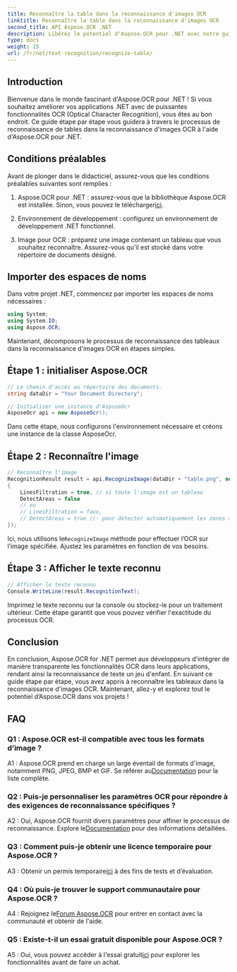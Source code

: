 ```yaml
---
title: Reconnaître la table dans la reconnaissance d'images OCR
linktitle: Reconnaître la table dans la reconnaissance d'images OCR
second_title: API Aspose.OCR .NET
description: Libérez le potentiel d'Aspose.OCR pour .NET avec notre guide complet sur la reconnaissance des tableaux dans la reconnaissance d'images OCR.
type: docs
weight: 15
url: /fr/net/text-recognition/recognize-table/
---
```

## Introduction

Bienvenue dans le monde fascinant d'Aspose.OCR pour .NET ! Si vous souhaitez améliorer vos applications .NET avec de puissantes fonctionnalités OCR (Optical Character Recognition), vous êtes au bon endroit. Ce guide étape par étape vous guidera à travers le processus de reconnaissance de tables dans la reconnaissance d'images OCR à l'aide d'Aspose.OCR pour .NET.

## Conditions préalables

Avant de plonger dans le didacticiel, assurez-vous que les conditions préalables suivantes sont remplies :

1.  Aspose.OCR pour .NET : assurez-vous que la bibliothèque Aspose.OCR est installée. Sinon, vous pouvez le télécharger[ici](https://releases.aspose.com/ocr/net/).

2. Environnement de développement : configurez un environnement de développement .NET fonctionnel.

3. Image pour OCR : préparez une image contenant un tableau que vous souhaitez reconnaître. Assurez-vous qu'il est stocké dans votre répertoire de documents désigné.

## Importer des espaces de noms

Dans votre projet .NET, commencez par importer les espaces de noms nécessaires :

```csharp
using System;
using System.IO;
using Aspose.OCR;
```

Maintenant, décomposons le processus de reconnaissance des tableaux dans la reconnaissance d'images OCR en étapes simples.

## Étape 1 : initialiser Aspose.OCR

```csharp
// Le chemin d'accès au répertoire des documents.
string dataDir = "Your Document Directory";

// Initialiser une instance d'AsposeOcr
AsposeOcr api = new AsposeOcr();
```

Dans cette étape, nous configurons l'environnement nécessaire et créons une instance de la classe AsposeOcr.

## Étape 2 : Reconnaître l'image

```csharp
// Reconnaître l'image
RecognitionResult result = api.RecognizeImage(dataDir + "table.png", new RecognitionSettings
{
    LinesFiltration = true, // si toute l'image est un tableau
    DetectAreas = false
    // ou
    // LinesFiltration = faux,
    // DetectAreas = true //- pour détecter automatiquement les zones avec table
});
```

 Ici, nous utilisons le`RecognizeImage` méthode pour effectuer l’OCR sur l’image spécifiée. Ajustez les paramètres en fonction de vos besoins.

## Étape 3 : Afficher le texte reconnu

```csharp
// Afficher le texte reconnu
Console.WriteLine(result.RecognitionText);
```

Imprimez le texte reconnu sur la console ou stockez-le pour un traitement ultérieur. Cette étape garantit que vous pouvez vérifier l'exactitude du processus OCR.

## Conclusion

En conclusion, Aspose.OCR for .NET permet aux développeurs d'intégrer de manière transparente les fonctionnalités OCR dans leurs applications, rendant ainsi la reconnaissance de texte un jeu d'enfant. En suivant ce guide étape par étape, vous avez appris à reconnaître les tableaux dans la reconnaissance d'images OCR. Maintenant, allez-y et explorez tout le potentiel d’Aspose.OCR dans vos projets !

## FAQ

### Q1 : Aspose.OCR est-il compatible avec tous les formats d’image ?

 A1 : Aspose.OCR prend en charge un large éventail de formats d'image, notamment PNG, JPEG, BMP et GIF. Se référer au[Documentation](https://reference.aspose.com/ocr/net/) pour la liste complète.

### Q2 : Puis-je personnaliser les paramètres OCR pour répondre à des exigences de reconnaissance spécifiques ?

 A2 : Oui, Aspose.OCR fournit divers paramètres pour affiner le processus de reconnaissance. Explore le[Documentation](https://reference.aspose.com/ocr/net/) pour des informations détaillées.

### Q3 : Comment puis-je obtenir une licence temporaire pour Aspose.OCR ?

 A3 : Obtenir un permis temporaire[ici](https://purchase.aspose.com/temporary-license/) à des fins de tests et d’évaluation.

### Q4 : Où puis-je trouver le support communautaire pour Aspose.OCR ?

 A4 : Rejoignez le[Forum Aspose.OCR](https://forum.aspose.com/c/ocr/16) pour entrer en contact avec la communauté et obtenir de l'aide.

### Q5 : Existe-t-il un essai gratuit disponible pour Aspose.OCR ?

 A5 : Oui, vous pouvez accéder à l'essai gratuit[ici](https://releases.aspose.com/) pour explorer les fonctionnalités avant de faire un achat.